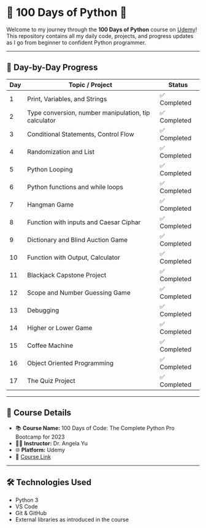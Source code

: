 # 🐍 100 Days of Python 🚀

Welcome to my journey through the **100 Days of Python** course on [Udemy](https://www.udemy.com/)!  
This repository contains all my daily code, projects, and progress updates as I go from beginner to confident Python programmer.

---

## 📅 Day-by-Day Progress

| Day | Topic / Project | Status |
|-----|------------------|--------|
| 1   | Print, Variables, and Strings | ✅ Completed |
| 2   | Type conversion, number manipulation, tip calculator | ✅ Completed |
| 3   | Conditional Statements, Control Flow | ✅ Completed |
| 4   | Randomization and List | ✅ Completed |
| 5   | Python Looping | ✅ Completed |
| 6   | Python functions and while loops | ✅ Completed |
| 7   | Hangman Game | ✅ Completed |
| 8   | Function with inputs and Caesar Ciphar | ✅ Completed |
| 9   | Dictionary and Blind Auction Game | ✅ Completed |
| 10   | Function with Output, Calculator | ✅ Completed |
| 11   | Blackjack Capstone Project| ✅ Completed |
| 12   | Scope and Number Guessing Game| ✅ Completed |
| 13   | Debugging | ✅ Completed |
| 14   | Higher or Lower Game | ✅ Completed |
| 15   | Coffee Machine | ✅ Completed |
| 16   | Object Oriented Programming | ✅ Completed |
| 17   | The Quiz Project | ✅ Completed |
---

## 📌 Course Details

- 📚 **Course Name:** 100 Days of Code: The Complete Python Pro Bootcamp for 2023 
- 👨‍🏫 **Instructor:** Dr. Angela Yu  
- 🌐 **Platform:** Udemy  
- 🔗 [Course Link](https://www.udemy.com/course/100-days-of-code/)

---

## 🛠️ Technologies Used

- Python 3
- VS Code
- Git & GitHub
- External libraries as introduced in the course


